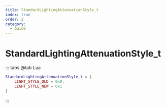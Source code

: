 ```yaml
---
title: StandardLightingAttenuationStyle_t
index: true
order: 2
category:
  - Guide
---
```


# StandardLightingAttenuationStyle_t
::: tabs
@tab Lua
```lua
StandardLightingAttenuationStyle_t = {
    LIGHT_STYLE_OLD = 0x0,
    LIGHT_STYLE_NEW = 0x1
}
```
:::
